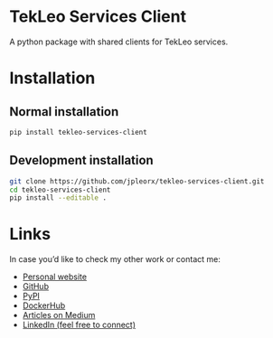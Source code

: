 # TekLeo Services Client
A python package with shared clients for TekLeo services.

# Installation
 
## Normal installation

```bash
pip install tekleo-services-client
```

## Development installation

```bash
git clone https://github.com/jpleorx/tekleo-services-client.git
cd tekleo-services-client
pip install --editable .
```

# Links
In case you’d like to check my other work or contact me:
* [Personal website](https://tekleo.net/)
* [GitHub](https://github.com/jpleorx)
* [PyPI](https://pypi.org/user/JPLeoRX/)
* [DockerHub](https://hub.docker.com/u/jpleorx)
* [Articles on Medium](https://medium.com/@leo.ertuna)
* [LinkedIn (feel free to connect)](https://www.linkedin.com/in/leo-ertuna-14b539187/)